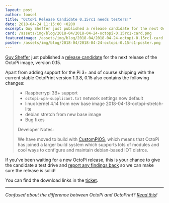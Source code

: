 ```yaml
---
layout: post
author: foosel
title: "OctoPi Release Candidate 0.15rc1 needs testers!"
date: 2018-04-24 11:15:00 +0200
excerpt: Guy Sheffer just published a release candidate for the next OctoPi release 0.15 and is looking for feedback!
card: /assets/img/blog/2018-04/2018-04-24-octopi-0.15rc1-card.png
featuredimage: /assets/img/blog/2018-04/2018-04-24-octopi-0.15rc1-card.png
poster: /assets/img/blog/2018-04/2018-04-24-octopi-0.15rc1-poster.png
---
```


[Guy Sheffer](https://github.com/guysoft) just published a
[release candidate](https://github.com/guysoft/OctoPi/issues/516) for the next release of the OctoPi image, version 0.15.

Apart from adding support for the Pi 3+ and of course shipping with the current stable OctoPrint version
1.3.8, 0.15 also contains the following changes:

>  * Raspberrypi 3B+ support
>  * `octopi-wpa-supplicant.txt` network settings now default
>  * linux kernel 4.14 from new base image 2018-04-18-octopi-stretch-lite
>  * debian stretch from new base image
>  * Bug fixes
>
> Developer Notes:
>
> We have moved to build with [CustomPiOS](https://github.com/guysoft/CustomPiOS), which means that OctoPi has joined a larger build system which supports lots of modules and cool ways to configure and maintain debian-based IOT distros.

If you've been waiting for a new OctoPi release, this is your chance to give the candidate a test drive
and [report any findings back](https://github.com/guysoft/OctoPi/issues/516) so we can make sure the
release is solid!

You can find the download links in the [ticket](https://github.com/guysoft/OctoPi/issues/516).

---

*Confused about the difference between OctoPi and OctoPrint? [Read this](https://discourse.octoprint.org/t/what-is-the-difference-between-octoprint-and-octopi-are-they-the-same-thing/185)!* 